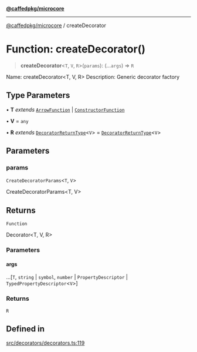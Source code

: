 [**@caffedpkg/microcore**](../README.md)

***

[@caffedpkg/microcore](../globals.md) / createDecorator

# Function: createDecorator()

> **createDecorator**\<`T`, `V`, `R`\>(`params`): (...`args`) => `R`

Name: createDecorator<T, V, R> 
Description: Generic decorator factory

## Type Parameters

• **T** *extends* [`ArrowFunction`](../type-aliases/ArrowFunction.md) \| [`ConstructorFunction`](../type-aliases/ConstructorFunction.md)

• **V** = `any`

• **R** *extends* [`DecoratorReturnType`](../type-aliases/DecoratorReturnType.md)\<`V`\> = [`DecoratorReturnType`](../type-aliases/DecoratorReturnType.md)\<`V`\>

## Parameters

### params

`CreateDecoratorParams`\<`T`, `V`\>

CreateDecoratorParams<T, V>

## Returns

`Function`

Decorator<T, V, R>

### Parameters

#### args

...[`T`, `string` \| `symbol`, `number` \| `PropertyDescriptor` \| `TypedPropertyDescriptor`\<`V`\>]

### Returns

`R`

## Defined in

[src/decorators/decorators.ts:119](https://github.com/caffed/microcore/blob/3444f5042af4893783a848f270124aa74f8db032/src/decorators/decorators.ts#L119)
